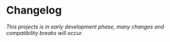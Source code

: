 # Changelog

*This projects is in early development phase, many changes and compatibility breaks will occur.*


